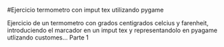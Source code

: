 #Ejercicio termometro con imput tex utilizando pygame

Ejercicio de un termometro con grados centigrados celcius y farenheit, introduciendo el marcador en un imput tex y representandolo en pyagame utlizando customes... Parte 1 